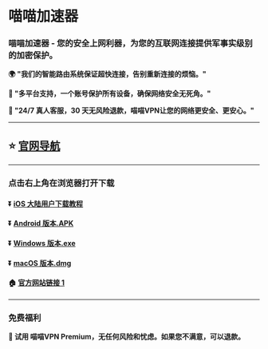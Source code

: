 # 喵喵加速器
### 喵喵加速器 - 您的安全上网利器，为您的互联网连接提供军事实级别的加密保护。

**:earth_africa: "我们的智能路由系统保证超快连接，告别重新连接的烦恼。"**

**:rocket: "多平台支持，一个账号保护所有设备，确保网络安全无死角。"**

**:man: "24/7 真人客服，30 天无风险退款，喵喵VPN让您的网络更安全、更安心。"**

---

## :star: [官网导航](https://www.miaomiao-fast.com/)

---
### 点击右上角在浏览器打开下载
#### :arrow_double_down: [iOS 大陆用户下载教程](https://help.cloudupup.com/ios/Shadowrocket.html)
#### :arrow_double_down: [Android 版本.APK](https://wwr.lanzouh.com/ibiWV189zash)
#### :arrow_double_down: [Windows 版本.exe](https://wwr.lanzouh.com/i3g3918a053i)
#### :arrow_double_down: [macOS 版本.dmg](https://wwr.lanzouh.com/iSWPr18a02li)
#### :house: [官方网站链接 1](https://www.miaomiao-fast.com/)
---
### 免费福利
**:gift: 试用 喵喵VPN Premium，无任何风险和忧虑。如果您不满意，可以退款。**
